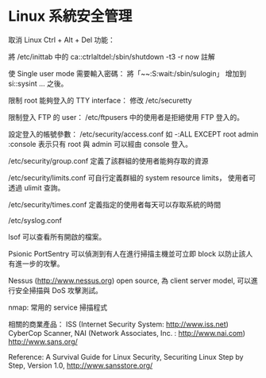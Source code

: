 # Linux 系統安全管理

取消 Linux Ctrl + Alt + Del 功能：

將 /etc/inittab 中的 ca::ctrlaltdel:/sbin/shutdown -t3 -r now 註解

使 Single user mode 需要輸入密碼： 將「\~\~:S:wait:/sbin/sulogin」 增加到 si::sysint ... 之後。

限制 root 能夠登入的 TTY interface： 修改 /etc/securetty

限制登入 FTP 的 user： /etc/ftpusers 中的使用者是拒絕使用 FTP 登入的。

設定登入的帳號參數： /etc/security/access.conf 如 -:ALL EXCEPT root admin :console 表示只有 root 與 admin 可以經由 console 登入。

/etc/security/group.conf 定義了該群組的使用者能夠存取的資源

/etc/security/limits.conf 可自行定義群組的 system resource limits， 使用者可透過 ulimit 查詢。

/etc/security/times.conf 定義指定的使用者每天可以存取系統的時間

/etc/syslog.conf

lsof 可以查看所有開啟的檔案。

Psionic PortSentry 可以偵測到有人在進行掃描主機並可立即 block 以防止該人有進一步的攻擊。

Nessus (http://www.nessus.org) open source, 為 client server model, 可以進行安全掃描與 DoS 攻擊測試。

nmap: 常用的 service 掃描程式

相關的商業產品： ISS (Internet Security System: http://www.iss.net) CyberCop Scanner, NAI (Network Associates, Inc. : http://www.nai.com) http://www.sans.org/

Reference: A Survival Guide for Linux Security, Securiting Linux Step by Step, Version 1.0, http://www.sansstore.org/
